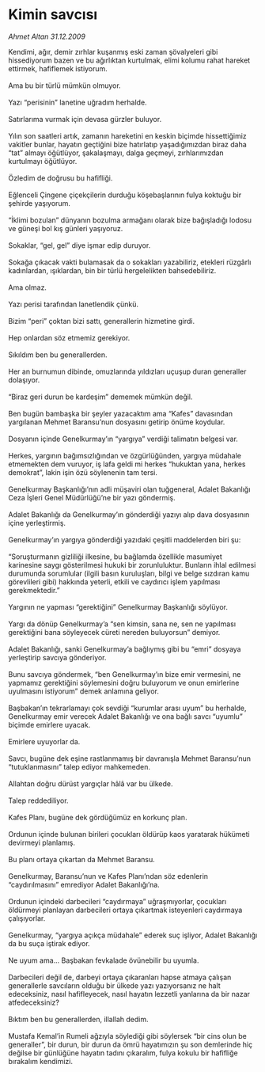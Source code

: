 # Kimin savcısı

*Ahmet Altan 31.12.2009*

<div class="taraf_structure_2col_1zq">
<div class="margen_n">



 <p>Kendimi, ağır, demir zırhlar kuşanmış eski zaman şövalyeleri gibi hissediyorum bazen ve bu ağırlıktan kurtulmak, elimi kolumu rahat hareket ettirmek, hafiflemek istiyorum. <br/><br/>Ama bu bir türlü mümkün olmuyor. <br/><br/>Yazı “perisinin” lanetine uğradım herhalde. <br/><br/>Satırlarıma vurmak için devasa gürzler buluyor.<br/><br/>Yılın son saatleri artık, zamanın hareketini en keskin biçimde hissettiğimiz vakitler bunlar, hayatın geçtiğini bize hatırlatıp yaşadığımızdan biraz daha “tat” almayı öğütlüyor, şakalaşmayı, dalga geçmeyi, zırhlarımızdan kurtulmayı öğütlüyor. <br/><br/>Özledim de doğrusu bu hafifliği. <br/><br/>Eğlenceli Çingene çiçekçilerin durduğu köşebaşlarının fulya koktuğu bir şehirde yaşıyorum. <br/><br/>“İklimi bozulan” dünyanın bozulma armağanı olarak bize bağışladığı lodosu ve güneşi bol kış günleri yaşıyoruz. <br/><br/>Sokaklar, “gel, gel” diye işmar edip duruyor. <br/><br/>Sokağa çıkacak vakti bulamasak da o sokakları yazabiliriz, etekleri rüzgârlı kadınlardan, ışıklardan, bin bir türlü hergelelikten bahsedebiliriz. <br/><br/>Ama olmaz. <br/><br/>Yazı perisi tarafından lanetlendik çünkü. <br/><br/>Bizim “peri” çoktan bizi sattı, generallerin hizmetine girdi. <br/><br/>Hep onlardan söz etmemiz gerekiyor. <br/><br/>Sıkıldım ben bu generallerden. <br/><br/>Her an burnumun dibinde, omuzlarında yıldızları uçuşup duran generaller dolaşıyor. <br/><br/>“Biraz geri durun be kardeşim” dememek mümkün değil. <br/><br/>Ben bugün bambaşka bir şeyler yazacaktım ama “Kafes” davasından yargılanan Mehmet Baransu’nun dosyasını getirip önüme koydular. <br/><br/>Dosyanın içinde Genelkurmay’ın “yargıya” verdiği talimatın belgesi var. <br/><br/>Herkes, yargının bağımsızlığından ve özgürlüğünden, yargıya müdahale etmemekten dem vuruyor, iş lafa geldi mi herkes “hukuktan yana, herkes demokrat”, lakin işin özü söylenenin tam tersi. <br/><br/>Genelkurmay Başkanlığı’nın adli müşaviri olan tuğgeneral, Adalet Bakanlığı Ceza İşleri Genel Müdürlüğü’ne bir yazı göndermiş. <br/><br/>Adalet Bakanlığı da Genelkurmay’ın gönderdiği yazıyı alıp dava dosyasının içine yerleştirmiş. <br/><br/>Genelkurmay’ın yargıya gönderdiği yazıdaki çeşitli maddelerden biri şu: <br/><br/>“Soruşturmanın gizliliği ilkesine, bu bağlamda özellikle masumiyet karinesine saygı gösterilmesi hukuki bir zorunluluktur. Bunların ihlal edilmesi durumunda sorumlular (ilgili basın kuruluşları, bilgi ve belge sızdıran kamu görevlileri gibi) hakkında yeterli, etkili ve caydırıcı işlem yapılması gerekmektedir.” <br/><br/>Yargının ne yapması “gerektiğini” Genelkurmay Başkanlığı söylüyor. <br/><br/>Yargı da dönüp Genelkurmay’a “sen kimsin, sana ne, sen ne yapılması gerektiğini bana söyleyecek cüreti nereden buluyorsun” demiyor. <br/><br/>Adalet Bakanlığı, sanki Genelkurmay’a bağlıymış gibi bu “emri” dosyaya yerleştirip savcıya gönderiyor. <br/><br/>Bunu savcıya göndermek, “ben Genelkurmay’ın bize emir vermesini, ne yapmamız gerektiğini söylemesini doğru buluyorum ve onun emirlerine uyulmasını istiyorum” demek anlamına geliyor. <br/><br/>Başbakan’ın tekrarlamayı çok sevdiği “kurumlar arası uyum” bu herhalde, Genelkurmay emir verecek Adalet Bakanlığı ve ona bağlı savcı “uyumlu” biçimde emirlere uyacak. <br/><br/>Emirlere uyuyorlar da. <br/><br/>Savcı, bugüne dek eşine rastlanmamış bir davranışla Mehmet Baransu’nun “tutuklanmasını” talep ediyor mahkemeden. <br/><br/>Allahtan doğru dürüst yargıçlar hâlâ var bu ülkede. <br/><br/>Talep reddediliyor. <br/><br/>Kafes Planı, bugüne dek gördüğümüz en korkunç plan. <br/><br/>Ordunun içinde bulunan birileri çocukları öldürüp kaos yaratarak hükümeti devirmeyi planlamış. <br/><br/>Bu planı ortaya çıkartan da Mehmet Baransu. <br/><br/>Genelkurmay, Baransu’nun ve Kafes Planı’ndan söz edenlerin “caydırılmasını” emrediyor Adalet Bakanlığı’na. <br/><br/>Ordunun içindeki darbecileri “caydırmaya” uğraşmıyorlar, çocukları öldürmeyi planlayan darbecileri ortaya çıkartmak isteyenleri caydırmaya çalışıyorlar. <br/><br/>Genelkurmay, “yargıya açıkça müdahale” ederek suç işliyor, Adalet Bakanlığı da bu suça iştirak ediyor. <br/><br/>Ne uyum ama... Başbakan fevkalade övünebilir bu uyumla. <br/><br/>Darbecileri değil de, darbeyi ortaya çıkaranları hapse atmaya çalışan generallerle savcıların olduğu bir ülkede yazı yazıyorsanız ne halt edeceksiniz, nasıl hafifleyecek, nasıl hayatın lezzetli yanlarına da bir nazar atfedeceksiniz? <br/><br/>Bıktım ben bu generallerden, illallah dedim. <br/><br/>Mustafa Kemal’in Rumeli ağzıyla söylediği gibi söylersek “bir cins olun be generaller”, bir durun, bir durun da ömrü hayatımızın şu son demlerinde hiç değilse bir günlüğüne hayatın tadını çıkaralım, fulya kokulu bir hafifliğe bırakalım kendimizi.</p>
<br/>
<br/>
<br/>



<br/>


<div id="taraf_not">
</div>

</div>


</div>
